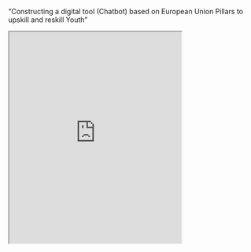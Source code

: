 “Constructing a digital tool (Chatbot) based on European Union Pillars to upskill and reskill Youth”
<iframe height="430" width="350" src="https://bot.dialogflow.com/726606c4-fad3-4366-a699-85a138b052b6"></iframe>
